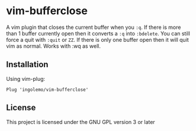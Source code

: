 # vim-bufferclose

A vim plugin that closes the current buffer when you `:q`. If there is more
than 1 buffer currently open then it converts a `:q` into `:bdelete`.
You can still force a quit with `:quit` or `ZZ`. If there is only one buffer
open then it will quit vim as normal. Works with  :wq as well.

## Installation

Using vim-plug:

    Plug 'ingolemo/vim-bufferclose'

## License

This project is licensed under the GNU GPL version 3 or later
